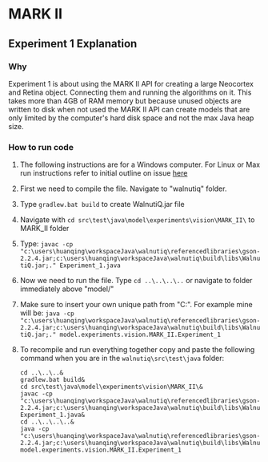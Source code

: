 # MARK II

## Experiment 1 Explanation

### Why
Experiment 1 is about using the MARK II API for creating a large
Neocortex and Retina object. Connecting them and running the algorithms on it.
This takes more than 4GB of RAM memory but because unused objects are 
written to disk when not used the MARK II API can create models that are only
limited by the computer's hard disk space and not the max Java heap size.

### How to run code

1. The following instructions are for a Windows computer. For Linux or Max 
run instructions refer to initial outline on issue [here](https://github.com/WalnutiQ/WalnutiQ/issues/169)

2. First we need to compile the file. Navigate to "walnutiq" folder.
3. Type `gradlew.bat build` to create WalnutiQ.jar file
4. Navigate with `cd src\test\java\model\experiments\vision\MARK_II\` to MARK_II folder
5. Type: `javac -cp "c:\users\huanqing\workspaceJava\walnutiq\referencedlibraries\gson-2.2.4.jar;c:\users\huanqing\workspaceJava\walnutiq\build\libs\WalnutiQ.jar;." Experiment_1.java`
6. Now we need to run the file. Type `cd ..\..\..\..` or navigate to folder immediately above "model/"
7. Make sure to insert your own unique path from "C:\". For example mine will be:
   `java -cp "c:\users\huanqing\workspaceJava\walnutiq\referencedlibraries\gson-2.2.4.jar;c:\users\huanqing\workspaceJava\walnutiq\build\libs\WalnutiQ.jar;." model.experiments.vision.MARK_II.Experiment_1`

8. To recompile and run everything together copy and paste the following command
   when you are in the `walnutiq\src\test\java` folder:
   ```
   cd ..\..\..&
   gradlew.bat build&
   cd src\test\java\model\experiments\vision\MARK_II\&
   javac -cp "c:\users\huanqing\workspaceJava\walnutiq\referencedlibraries\gson-2.2.4.jar;c:\users\huanqing\workspaceJava\walnutiq\build\libs\WalnutiQ.jar;." Experiment_1.java&
   cd ..\..\..\..&
   java -cp "c:\users\huanqing\workspaceJava\walnutiq\referencedlibraries\gson-2.2.4.jar;c:\users\huanqing\workspaceJava\walnutiq\build\libs\WalnutiQ.jar;." model.experiments.vision.MARK_II.Experiment_1
   ```
   